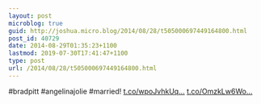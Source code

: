```yaml
---
layout: post
microblog: true
guid: http://joshua.micro.blog/2014/08/28/t505000697449164800.html
post_id: 40729
date: 2014-08-29T01:35:23+1100
lastmod: 2019-07-30T17:41:47+1100
type: post
url: /2014/08/28/t505000697449164800.html
---
```

#bradpitt #angelinajolie #married! [t.co/wpoJvhkUq...](http://t.co/wpoJvhkUqh) [t.co/OmzkLw6Wo...](http://t.co/OmzkLw6WoF)
